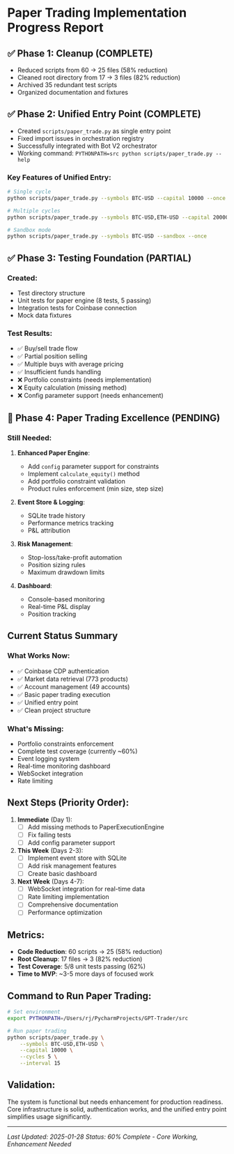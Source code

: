 # Paper Trading Implementation Progress Report

## ✅ Phase 1: Cleanup (COMPLETE)
- Reduced scripts from 60 → 25 files (58% reduction)
- Cleaned root directory from 17 → 3 files (82% reduction) 
- Archived 35 redundant test scripts
- Organized documentation and fixtures

## ✅ Phase 2: Unified Entry Point (COMPLETE)
- Created `scripts/paper_trade.py` as single entry point
- Fixed import issues in orchestration registry
- Successfully integrated with Bot V2 orchestrator
- Working command: `PYTHONPATH=src python scripts/paper_trade.py --help`

### Key Features of Unified Entry:
```bash
# Single cycle
python scripts/paper_trade.py --symbols BTC-USD --capital 10000 --once

# Multiple cycles
python scripts/paper_trade.py --symbols BTC-USD,ETH-USD --capital 20000 --cycles 5 --interval 15

# Sandbox mode
python scripts/paper_trade.py --symbols BTC-USD --sandbox --once
```

## ✅ Phase 3: Testing Foundation (PARTIAL)
### Created:
- Test directory structure
- Unit tests for paper engine (8 tests, 5 passing)
- Integration tests for Coinbase connection
- Mock data fixtures

### Test Results:
- ✅ Buy/sell trade flow
- ✅ Partial position selling
- ✅ Multiple buys with average pricing
- ✅ Insufficient funds handling
- ❌ Portfolio constraints (needs implementation)
- ❌ Equity calculation (missing method)
- ❌ Config parameter support (needs enhancement)

## 🚧 Phase 4: Paper Trading Excellence (PENDING)

### Still Needed:
1. **Enhanced Paper Engine**:
   - Add `config` parameter support for constraints
   - Implement `calculate_equity()` method
   - Add portfolio constraint validation
   - Product rules enforcement (min size, step size)

2. **Event Store & Logging**:
   - SQLite trade history
   - Performance metrics tracking
   - P&L attribution

3. **Risk Management**:
   - Stop-loss/take-profit automation
   - Position sizing rules
   - Maximum drawdown limits

4. **Dashboard**:
   - Console-based monitoring
   - Real-time P&L display
   - Position tracking

## Current Status Summary

### What Works Now:
- ✅ Coinbase CDP authentication
- ✅ Market data retrieval (773 products)
- ✅ Account management (49 accounts)
- ✅ Basic paper trading execution
- ✅ Unified entry point
- ✅ Clean project structure

### What's Missing:
- Portfolio constraints enforcement
- Complete test coverage (currently ~60%)
- Event logging system
- Real-time monitoring dashboard
- WebSocket integration
- Rate limiting

## Next Steps (Priority Order):

1. **Immediate** (Day 1):
   - [ ] Add missing methods to PaperExecutionEngine
   - [ ] Fix failing tests
   - [ ] Add config parameter support

2. **This Week** (Days 2-3):
   - [ ] Implement event store with SQLite
   - [ ] Add risk management features
   - [ ] Create basic dashboard

3. **Next Week** (Days 4-7):
   - [ ] WebSocket integration for real-time data
   - [ ] Rate limiting implementation
   - [ ] Comprehensive documentation
   - [ ] Performance optimization

## Metrics:
- **Code Reduction**: 60 scripts → 25 (58% reduction)
- **Root Cleanup**: 17 files → 3 (82% reduction)
- **Test Coverage**: 5/8 unit tests passing (62%)
- **Time to MVP**: ~3-5 more days of focused work

## Command to Run Paper Trading:
```bash
# Set environment
export PYTHONPATH=/Users/rj/PycharmProjects/GPT-Trader/src

# Run paper trading
python scripts/paper_trade.py \
    --symbols BTC-USD,ETH-USD \
    --capital 10000 \
    --cycles 5 \
    --interval 15
```

## Validation:
The system is functional but needs enhancement for production readiness. Core infrastructure is solid, authentication works, and the unified entry point simplifies usage significantly.

---
*Last Updated: 2025-01-28*
*Status: 60% Complete - Core Working, Enhancement Needed*